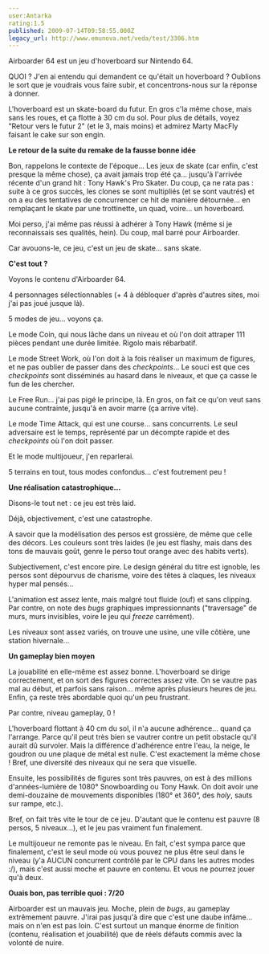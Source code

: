 ```yaml
---
user:Antarka
rating:1.5
published: 2009-07-14T09:58:55.000Z
legacy_url: http://www.emunova.net/veda/test/3306.htm
---
```

Airboarder 64 est un jeu d'hoverboard sur Nintendo 64\.  

  

QUOI ? J'en ai entendu qui demandent ce qu'était un hoverboard ? Oublions le sort que je voudrais vous faire subir, et concentrons-nous sur la réponse à donner.  

  

L'hoverboard est un skate-board du futur. En gros c'la même chose, mais sans les roues, et ça flotte à 30 cm du sol. Pour plus de détails, voyez "Retour vers le futur 2" (et le 3, mais moins) et admirez Marty MacFly faisant le cake sur son engin.  

  

**Le retour de la suite du remake de la fausse bonne idée**  

  

Bon, rappelons le contexte de l'époque... Les jeux de skate (car enfin, c'est presque la même chose), ça avait jamais trop été ça... jusqu'à l'arrivée récente d'un grand hit : Tony Hawk's Pro Skater. Du coup, ça ne rata pas : suite à ce gros succès, les clones se sont multipliés (et se sont vautrés) et on a eu des tentatives de concurrencer ce hit de manière détournée... en remplaçant le skate par une trottinette, un quad, voire... un hoverboard.  

  

Moi perso, j'ai même pas réussi à adhérer à Tony Hawk (même si je reconnaissais ses qualités, hein). Du coup, mal barré pour Airboarder.  

  

Car avouons-le, ce jeu, c'est un jeu de skate... sans skate.  

  

**C'est tout ?**  

  

Voyons le contenu d'Airboarder 64\.  

  

4 personnages sélectionnables (+ 4 à débloquer d'après d'autres sites, moi j'ai pas joué jusque là).  

  

5 modes de jeu... voyons ça.  

  

Le mode Coin, qui nous lâche dans un niveau et où l'on doit attraper 111 pièces pendant une durée limitée. Rigolo mais rébarbatif.  

  

Le mode Street Work, où l'on doit à la fois réaliser un maximum de figures, et ne pas oublier de passer dans des _checkpoints_... Le souci est que ces _checkpoints_ sont disséminés au hasard dans le niveaux, et que ça casse le fun de les chercher.  

  

Le Free Run... j'ai pas pigé le principe, là. En gros, on fait ce qu'on veut sans aucune contrainte, jusqu'à en avoir marre (ça arrive vite).  

  

Le mode Time Attack, qui est une course... sans concurrents. Le seul adversaire est le temps, représenté par un décompte rapide et des _checkpoints_ où l'on doit passer.  

  

Et le mode multijoueur, j'en reparlerai.  

  

5 terrains en tout, tous modes confondus... c'est foutrement peu !  

  

**Une réalisation catastrophique...**  

  

Disons-le tout net : ce jeu est très laid.  

  

Déjà, objectivement, c'est une catastrophe.  

  

A savoir que la modélisation des persos est grossière, de même que celle des décors. Les couleurs sont très laides (le jeu est flashy, mais dans des tons de mauvais goût, genre le perso tout orange avec des habits verts).  

  

Subjectivement, c'est encore pire. Le design général du titre est ignoble, les persos sont dépourvus de charisme, voire des têtes à claques, les niveaux hyper mal pensés...  

  

L'animation est assez lente, mais malgré tout fluide (ouf) et sans clipping. Par contre, on note des _bugs_ graphiques impressionnants ("traversage" de murs, murs invisibles, voire le jeu qui _freeze_ carrément).  

  

Les niveaux sont assez variés, on trouve une usine, une ville côtière, une station hivernale...  

  

**Un gameplay bien moyen**  

  

La jouabilité en elle-même est assez bonne. L'hoverboard se dirige correctement, et on sort des figures correctes assez vite. On se vautre pas mal au début, et parfois sans raison... même après plusieurs heures de jeu. Enfin, ça reste très abordable quoi qu'un peu frustrant.  

  

Par contre, niveau gameplay, 0 !  

  

L'hoverboard flottant à 40 cm du sol, il n'a aucune adhérence... quand ça l'arrange. Parce qu'il peut très bien se vautrer contre un petit obstacle qu'il aurait dû survoler. Mais la différence d'adhérence entre l'eau, la neige, le goudron ou une plaque de métal est nulle. C'est exactement la même chose ! Bref, une diversité des niveaux qui ne sera que visuelle.  

  

Ensuite, les possibilités de figures sont très pauvres, on est à des millions d'années-lumière de 1080° Snowboarding ou Tony Hawk. On doit avoir une demi-douzaine de mouvements disponibles (180° et 360°, des _holy_, sauts sur rampe, etc.).  

  

Bref, on fait très vite le tour de ce jeu. D'autant que le contenu est pauvre (8 persos, 5 niveaux...), et le jeu pas vraiment fun finalement.  

  

Le multijoueur ne remonte pas le niveau. En fait, c'est sympa parce que finalement, c'est le seul mode où vous pouvez ne plus être seul dans le niveau (y'a AUCUN concurrent contrôlé par le CPU dans les autres modes :/), mais c'est aussi moche et pauvre en contenu. Et vous ne pourrez jouer qu'à deux.  

  

**Ouais bon, pas terrible quoi : 7/20**  

  

Airboarder est un mauvais jeu. Moche, plein de _bugs_, au gameplay extrêmement pauvre. J'irai pas jusqu'à dire que c'est une daube infâme... mais on n'en est pas loin. C'est surtout un manque énorme de finition (contenu, réalisation et jouabilité) que de réels défauts commis avec la volonté de nuire.
